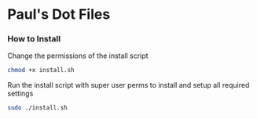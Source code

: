 # Paul's Dot Files

### How to Install

Change the permissions of the install script
```bash
chmod +x install.sh
```

Run the install script with super user perms to install and setup all required settings
```bash
sudo ./install.sh
```

